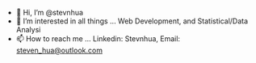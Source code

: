 - 👋 Hi, I’m @stevnhua
- 👀 I’m interested in all things ...
Web Development, and Statistical/Data Analysi
- 📫 How to reach me ... Linkedin: Stevnhua, Email: steven_hua@outlook.com
<!---
stevnhua/stevnhua is a ✨ special ✨ repository because its `README.md` (this file) appears on your GitHub profile.
You can click the Preview link to take a look at your changes.
--->
